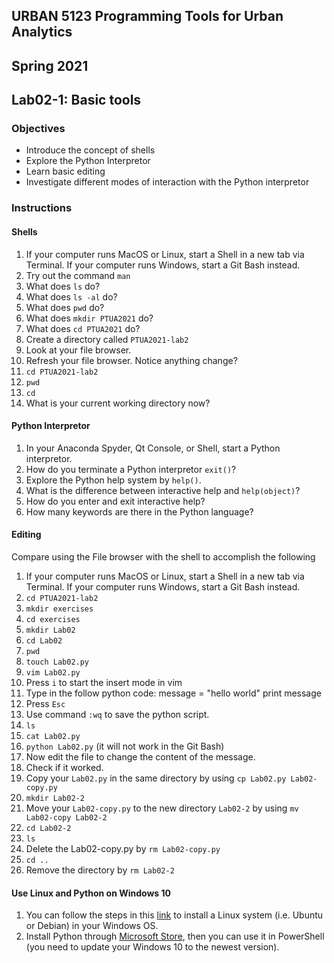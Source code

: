 ## URBAN 5123 Programming Tools for Urban Analytics
## Spring 2021
## Lab02-1: Basic tools

### Objectives

 - Introduce the concept of shells
 - Explore the Python Interpretor
 - Learn basic editing
 - Investigate different modes of interaction with the Python interpretor

### Instructions

#### Shells

 1. If your computer runs MacOS or Linux, start a Shell in a new tab via Terminal. If your computer runs Windows, start a Git Bash instead. 
 2. Try out the command `man`
 3. What does `ls` do?
 4. What does `ls -al` do?
 5. What does `pwd` do?
 6. What does `mkdir PTUA2021` do?
 7. What does `cd PTUA2021` do?
 8. Create a directory called `PTUA2021-lab2`
 9. Look at your file browser.
 10. Refresh your file browser. Notice anything change?
 11. `cd PTUA2021-lab2`
 12. `pwd`
 13. `cd`
 14. What is your current working directory now?

#### Python Interpretor

 1. In your Anaconda Spyder, Qt Console, or Shell, start a Python interpretor.
 2. How do you terminate a Python interpretor `exit()`?
 3. Explore the Python help system by `help()`.
 4. What is the difference between interactive help and `help(object)`?
 5. How do you enter and exit interactive help?
 6. How many keywords are there in the Python language?

#### Editing

Compare using the File browser with the shell to accomplish the following

 1. If your computer runs MacOS or Linux, start a Shell in a new tab via Terminal. If your computer runs Windows, start a Git Bash instead.
 2. `cd PTUA2021-lab2`
 3. `mkdir exercises`
 4. `cd exercises`
 5. `mkdir Lab02`
 6. `cd Lab02`
 7. `pwd`
 8. `touch Lab02.py` 
 9. `vim Lab02.py` 
 10. Press `i` to start the insert mode in vim
 11. Type in the follow python code: 
      message = "hello world"
      print message
 12. Press `Esc`
 13. Use command `:wq` to save the python script.
 14. `ls`
 15. `cat Lab02.py`
 16. `python Lab02.py` (it will not work in the Git Bash)
 17. Now edit the file to change the content of the message.
 18. Check if it worked.
 19. Copy your `Lab02.py` in the same directory by using `cp Lab02.py Lab02-copy.py`
 20. `mkdir Lab02-2`
 21. Move your `Lab02-copy.py` to the new directory `Lab02-2` by using `mv Lab02-copy Lab02-2`
 22. `cd Lab02-2`
 23. `ls`
 24. Delete the Lab02-copy.py by `rm Lab02-copy.py`
 25. `cd ..`
 26. Remove the directory by `rm Lab02-2`

#### Use Linux and Python on Windows 10
  1. You can follow the steps in this [link][bash] to install a Linux system (i.e. Ubuntu or Debian) in your Windows OS.  
  2. Install Python through [Microsoft Store][python], then you can use it in PowerShell (you need to update your Windows 10 to the newest version).


[bash]: https://www.howtogeek.com/265900/everything-you-can-do-with-windows-10s-new-bash-shell/
[python]: https://www.microsoft.com/en-gb/p/python-38/9mssztt1n39l?activetab=pivot:overviewtab
